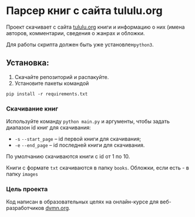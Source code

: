 # Парсер книг с сайта tululu.org

Проект скачивает с сайта [tululu.org](http://tululu.org/) книги и информацию о них (имена авторов, комментарии, 
сведения о жанрах и обложки.

Для работы скрипта должен быть уже установлен`python3`. 

## Установка:

1. Скачайте репозиторий и распакуйте.
2. Установите пакеты командой 

  ```
  pip install -r requirements.txt
  ``` 

### Скачивание книг 

Используйте команду `python main.py` и аргументы, чтобы задать диапазон id книг для скачивания:

- `-s` `--start_page` – id первой книги для скачивания;
- `-e` `--end_page` – id последней книги для скачивания.

По умолчанию скачиваются книги с id от 1 по 10.

Книги с формате `txt` скачиваются в папку `books`. Обложки, если есть - в папку `images`

### Цель проекта

Код написан в образовательных целях на онлайн-курсе для веб-разработчиков [dvmn.org](https://dvmn.org/).